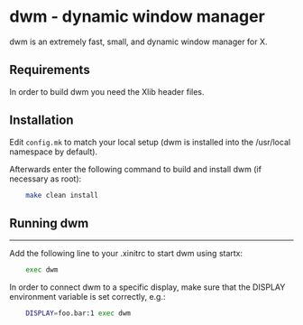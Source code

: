 # dwm - dynamic window manager
dwm is an extremely fast, small, and dynamic window manager for X.


## Requirements
In order to build dwm you need the Xlib header files.


## Installation
Edit `config.mk` to match your local setup (dwm is installed into the /usr/local namespace by default).

Afterwards enter the following command to build and install dwm (if necessary as root):

```sh
    make clean install
```

## Running dwm
-----------
Add the following line to your .xinitrc to start dwm using startx:

```sh
    exec dwm
```

In order to connect dwm to a specific display, make sure that the DISPLAY environment variable is set correctly, e.g.:

```sh
    DISPLAY=foo.bar:1 exec dwm
```
